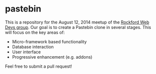 pastebin
========

This is a repository for the August 12, 2014 meetup of the [Rockford Web Devs group](http://www.meetup.com/Rockford-Web-Devs/events/194919042/). Our goal is to create a Pastebin clone in several stages. 
This will focus on the key areas of:
* Micro-framework based functionality
* Database interaction
* User interface
* Progressive enhancement (e.g. addons)

Feel free to submit a pull request!
